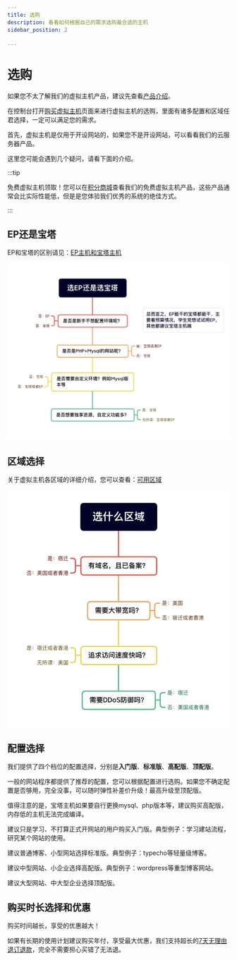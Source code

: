 ```yaml
---
title: 选购
description: 看看如何根据自己的需求选购最合适的主机
sidebar_position: 2

---
```



# 选购

如果您不太了解我们的虚拟主机产品，建议先查看[产品介绍](./)。

在控制台打开[购买虚拟主机]页面来进行虚拟主机的选购，里面有诸多配置和区域任君选择，一定可以满足您的需求。

首先，虚拟主机是仅用于开设网站的，如果您不是开设网站，可以看看我们的云服务器产品。

这里您可能会遇到几个疑问，请看下面的介绍。

:::tip

免费虚拟主机领取！您可以在[积分商城]查看我们的免费虚拟主机产品，这些产品通常会比实际性能低，但是是您体验我们优秀的系统的绝佳方式。

:::


## EP还是宝塔

EP和宝塔的区别请见：[EP主机和宝塔主机](./#ep主机与宝塔主机)

![image-20221206201100432@50](./assets/image-20221206201100432.png)

## 区域选择

关于虚拟主机各区域的详细介绍，您可以查看：[可用区域](./#可用区域)

![image-20221206203756802@50](./assets/image-20221206203756802.png)

## 配置选择

我们提供了四个档位的配置选择，分别是**入门版**、**标准版**、**高配版**、**顶配版**。

一般的网站程序都提供了推荐的配置，您可以根据配置进行选购。如果您不确定配置是否够用，完全没事，可以随时弹性补差价升级！最高升级至顶配版。



值得注意的是，宝塔主机如果要自行更换mysql、php版本等，建议购买高配版，内存低的主机无法完成编译。

建议只是学习、不打算正式开网站的用户购买入门版。典型例子：学习建站流程，研究某个网站的使用。

建议普通博客、小型网站选择标准版。典型例子：typecho等轻量级博客。

建议中型网站、小企业选择高配版。典型例子：wordpress等重型博客网站。

建议大型网站、中大型企业选择顶配版。



## 购买时长选择和优惠

购买时间越长，享受的优惠越大！

如果有长期的使用计划建议购买年付，享受最大优惠，我们支持超长的[7天无理由退订退款]，完全不需要担心买错了无法退。



[购买虚拟主机]: https://app.rainyun.com/apps/rvh/buy
[7天无理由退订退款]: /account/refund.md
[积分商城]:https://app.rainyun.com/account/reward/store